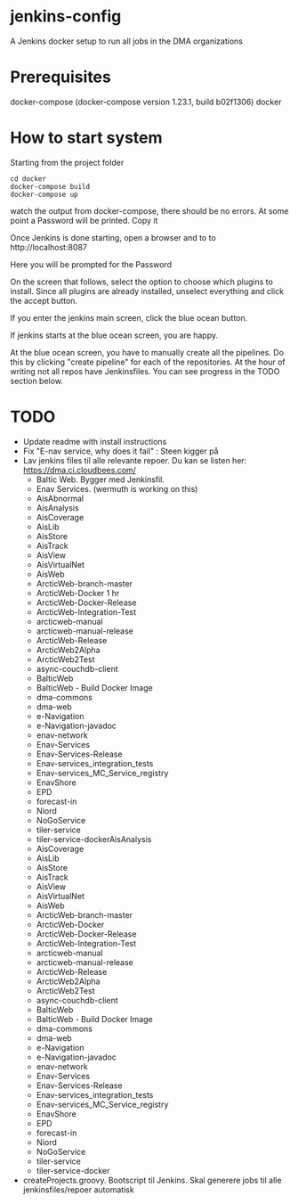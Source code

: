 # jenkins-config
A Jenkins docker setup to run all jobs in the DMA organizations

# Prerequisites
docker-compose (docker-compose version 1.23.1, build b02f1306)
docker


# How to start system
Starting from the project folder
```
cd docker
docker-compose build
docker-compose up
```

watch the output from docker-compose, there should be no errors. At some point
a Password will be printed. Copy it

Once Jenkins is done starting, open a browser and to to http://localhost:8087

Here you will be prompted for the Password

On the screen that follows, select the option to choose which plugins to install. Since all plugins are already
installed, unselect everything and click the accept button.

If you enter the jenkins main screen, click the blue ocean button.

If jenkins starts at the blue ocean screen, you are happy.

At the blue ocean screen, you have to manually create all the pipelines. Do this by clicking "create pipeline" for each of the repositories.
At the hour of writing not all repos have Jenkinsfiles. You can see progress in the TODO section below.

# TODO

* Update readme with install instructions
* Fix "E-nav service, why does it fail" : Steen kigger på
* Lav jenkins files til alle relevante repoer. Du kan se listen her: https://dma.ci.cloudbees.com/
  * Baltic Web. Bygger med Jenkinsfil.
  * Enav Services. (wermuth is working on this)
  * AisAbnormal
  * AisAnalysis
  * AisCoverage
  * AisLib
  * AisStore
  * AisTrack
  * AisView
  * AisVirtualNet
  * AisWeb
  * ArcticWeb-branch-master
  * ArcticWeb-Docker	1 hr
  * ArcticWeb-Docker-Release
  * ArcticWeb-Integration-Test
  * arcticweb-manual
  * arcticweb-manual-release
  * ArcticWeb-Release
  * ArcticWeb2Alpha
  * ArcticWeb2Test
  * async-couchdb-client
  * BalticWeb
  * BalticWeb - Build Docker Image
  * dma-commons
  * dma-web
  * e-Navigation
  * e-Navigation-javadoc
  * enav-network
  * Enav-Services
  * Enav-Services-Release
  * Enav-services_integration_tests
  * Enav-services_MC_Service_registry
  * EnavShore
  * EPD
  * forecast-in
  * Niord
  * NoGoService
  * tiler-service
  * tiler-service-dockerAisAnalysis
  * AisCoverage
  * AisLib
  * AisStore
  * AisTrack
  * AisView
  * AisVirtualNet
  * AisWeb
  * ArcticWeb-branch-master
  * ArcticWeb-Docker
  * ArcticWeb-Docker-Release
  * ArcticWeb-Integration-Test
  * arcticweb-manual
  * arcticweb-manual-release
  * ArcticWeb-Release
  * ArcticWeb2Alpha
  * ArcticWeb2Test
  * async-couchdb-client
  * BalticWeb
  * BalticWeb - Build Docker Image
  * dma-commons
  * dma-web
  * e-Navigation
  * e-Navigation-javadoc
  * enav-network
  * Enav-Services
  * Enav-Services-Release
  * Enav-services_integration_tests
  * Enav-services_MC_Service_registry
  * EnavShore
  * EPD
  * forecast-in
  * Niord
  * NoGoService
  * tiler-service
  * tiler-service-docker
* createProjects.groovy. Bootscript til Jenkins. Skal generere jobs til alle jenkinsfiles/repoer automatisk

